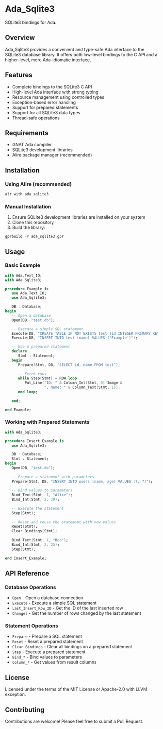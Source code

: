# Ada_Sqlite3

SQLite3 bindings for Ada.

## Overview

Ada_Sqlite3 provides a convenient and type-safe Ada interface to the SQLite3 database library. It offers both low-level bindings to the C API and a higher-level, more Ada-idiomatic interface.

## Features

- Complete bindings to the SQLite3 C API
- High-level Ada interface with strong typing
- Resource management using controlled types
- Exception-based error handling
- Support for prepared statements
- Support for all SQLite3 data types
- Thread-safe operations

## Requirements

- GNAT Ada compiler
- SQLite3 development libraries
- Alire package manager (recommended)

## Installation

### Using Alire (recommended)

```bash
alr with ada_sqlite3
```

### Manual Installation

1. Ensure SQLite3 development libraries are installed on your system
2. Clone this repository
3. Build the library:

```bash
gprbuild -P ada_sqlite3.gpr
```

## Usage

### Basic Example

```ada
with Ada.Text_IO;
with Ada_Sqlite3;

procedure Example is
   use Ada.Text_IO;
   use Ada_Sqlite3;

   DB : Database;
begin
   -- Open a database
   Open(DB, "test.db");

   -- Execute a simple SQL statement
   Execute(DB, "CREATE TABLE IF NOT EXISTS test (id INTEGER PRIMARY KEY, name TEXT)");
   Execute(DB, "INSERT INTO test (name) VALUES ('Example')");

   -- Use a prepared statement
   declare
      Stmt : Statement;
   begin
      Prepare(Stmt, DB, "SELECT id, name FROM test");
      
      -- Fetch rows
      while Step(Stmt) = ROW loop
         Put_Line("ID: " & Column_Int(Stmt, 0)'Image & 
                  ", Name: " & Column_Text(Stmt, 1));
      end loop;
      
   end;

end Example;
```

### Working with Prepared Statements

```ada
with Ada_Sqlite3;

procedure Insert_Example is
   use Ada_Sqlite3;

   DB : Database;
   Stmt : Statement;
begin
   Open(DB, "test.db");
   
   -- Prepare a statement with parameters
   Prepare(Stmt, DB, "INSERT INTO users (name, age) VALUES (?, ?)");
   
   -- Bind values to parameters
   Bind_Text(Stmt, 1, "Alice");
   Bind_Int(Stmt, 2, 30);
   
   -- Execute the statement
   Step(Stmt);
   
   -- Reset and reuse the statement with new values
   Reset(Stmt);
   Clear_Bindings(Stmt);
   
   Bind_Text(Stmt, 1, "Bob");
   Bind_Int(Stmt, 2, 25);
   Step(Stmt);
   
end Insert_Example;
```

## API Reference

### Database Operations

- `Open` - Open a database connection
- `Execute` - Execute a simple SQL statement
- `Last_Insert_Row_ID` - Get the ID of the last inserted row
- `Changes` - Get the number of rows changed by the last statement

### Statement Operations

- `Prepare` - Prepare a SQL statement
- `Reset` - Reset a prepared statement
- `Clear_Bindings` - Clear all bindings on a prepared statement
- `Step` - Execute a prepared statement
- `Bind_*` - Bind values to parameters
- `Column_*` - Get values from result columns

## License

Licensed under the terms of the MIT License or Apache-2.0 with LLVM exception.

## Contributing

Contributions are welcome! Please feel free to submit a Pull Request.
